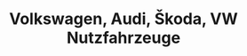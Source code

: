 ---
title: "Volkswagen, Audi, Škoda, VW Nutzfahrzeuge"
url: /ebensee/volkswagen-audi-skoda-vw-nutzfahrzeuge/
shop: Autowerkstatt
---